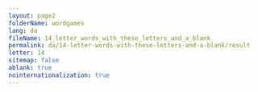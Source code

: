 ```yaml
---
layout: page2
folderName: wordgames
lang: da
fileName: 14_letter_words_with_these_letters_and_a_blank
permalink: da/14-letter-words-with-these-letters-and-a-blank/result
letter: 14
sitemap: false
ablank: true
nointernationalization: true
---
```

